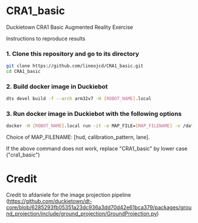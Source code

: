 # CRA1_basic
Duckietown CRA1 Basic Augmented Reality Exercise

Instructions to reproduce results

### 1. Clone this repository and go to its directory
```bash
git clone https://github.com/lineojcd/CRA1_basic.git
cd CRA1_basic
```
### 2. Build docker image in Duckiebot
```bash
dts devel build -f --arch arm32v7 -H [ROBOT_NAME].local 
```

### 3. Run docker image in Duckiebot with the following options
```bash
docker -H [ROBOT_NAME].local run -it -e MAP_FILE=[MAP_FILENAME] -v /data/config/calibrations/:/code/catkin_ws/src/CRA1_basic/calibrations/ --rm --net=host --privileged duckietown/CRA1_basic:latest-arm32v7
```
Choice of MAP_FILENAME: [hud, calibration_pattern, lane].

If the above command does not work,  replace "CRA1_basic" by lower case ("cra1_basic") 

# Credit
Credit to afdaniele for the image projection pipeline (https://github.com/duckietown/dt-core/blob/6285293fb05351a23dc936a3dd70d42e61bca379/packages/ground_projection/include/ground_projection/GroundProjection.py)
